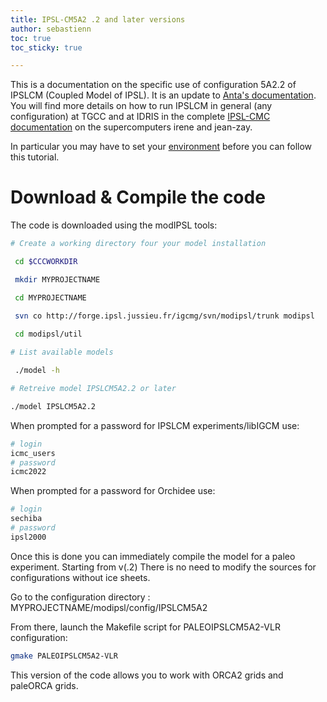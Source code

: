 ```yaml
---
title: IPSL-CM5A2 .2 and later versions
author: sebastienn
toc: true
toc_sticky: true

---
```


This is a documentation on the specific use of configuration 5A2.2 of IPSLCM (Coupled Model of IPSL).
It is an update to [Anta's documentation](https://paleoclim-cnrs.github.io/documentation-model/IPSL_config/).
You will find more details on how to run IPSLCM in general (any configuration) at TGCC and at IDRIS in the complete [IPSL-CMC documentation](https://forge.ipsl.jussieu.fr/igcmg_doc/wiki/Doc) on the supercomputers irene and jean-zay.

In particular you may have to set your [environment](https://forge.ipsl.jussieu.fr/igcmg_doc/wiki/Doc/ComputingCenters) before you can follow this tutorial.

# Download & Compile the code

The code is downloaded using the modIPSL tools:

```bash
# Create a working directory four your model installation

 cd $CCCWORKDIR

 mkdir MYPROJECTNAME

 cd MYPROJECTNAME

 svn co http://forge.ipsl.jussieu.fr/igcmg/svn/modipsl/trunk modipsl
 
 cd modipsl/util

# List available models

 ./model -h

# Retreive model IPSLCM5A2.2 or later

./model IPSLCM5A2.2

```
When prompted for a password for IPSLCM experiments/libIGCM use: 

```bash
# login
icmc_users
# password
icmc2022
```
When prompted for a password for Orchidee use:

```bash
# login
sechiba
# password
ipsl2000
```

Once this is done you can immediately compile the model for a paleo experiment.
Starting from v(.2) There is no need to modify the sources for configurations without ice sheets.

Go to the configuration directory :
MYPROJECTNAME/modipsl/config/IPSLCM5A2

From there, launch the Makefile script for PALEOIPSLCM5A2-VLR configuration:

```bash
gmake PALEOIPSLCM5A2-VLR
```
This version of the code allows you to work with ORCA2 grids and paleORCA grids.

